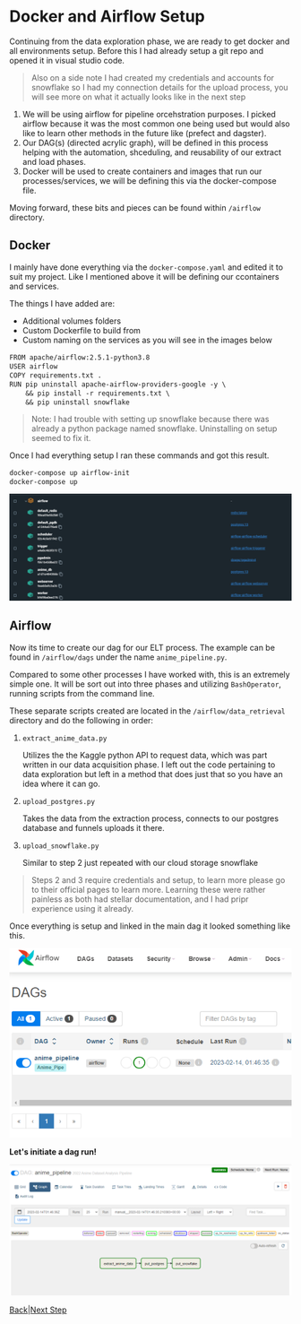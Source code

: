 # Docker and Airflow Setup

Continuing from the data exploration phase, we are ready to get docker and all environments setup. Before this I had already setup a git repo and opened it in visual studio code.

> Also on a side note I had created my credentials and accounts for snowflake so I had my connection details for the upload process, you will see more on what it actually looks like in the next step


1. We will be using airflow for pipeline orcehstration purposes. I picked airflow because it was the most common one being used but would also like to learn other methods in the future like (prefect and dagster). 
2. Our DAG(s) (directed acrylic graph), will be defined in this process helping with the automation, shceduling, and reusability of our extract and load phases.
3. Docker will be used to create containers and images that run our processes/services, we will be defining this via the docker-compose file.

Moving forward, these bits and pieces can be found within ```/airflow``` directory.


## Docker
I mainly have done everything via the ```docker-compose.yaml``` and edited it to suit my project. Like I mentioned above it will be defining our ccontainers and services.

The things I have added are:
- Additional volumes folders
- Custom Dockerfile to build from
- Custom naming on the services as you will see in the images below

```
FROM apache/airflow:2.5.1-python3.8
USER airflow
COPY requirements.txt .
RUN pip uninstall apache-airflow-providers-google -y \
    && pip install -r requirements.txt \
    && pip uninstall snowflake
```


> Note: I had trouble with setting up snowflake because there was already a python package named snowflake. Uninstalling on setup seemed to fix it.


Once I had everything setup I ran these commands and got this result.


```
docker-compose up airflow-init
docker-compose up
```

![image](/assets/docker_ui.png)


## Airflow
Now its time to create our dag for our ELT process. The example can be found in ```/airflow/dags``` under the name ```anime_pipeline.py```.

Compared to some other processes I have worked with, this is an extremely simple one. It will be sort out into three phases and utilizing ```BashOperator```, running scripts from the command line.

These separate scripts created are located in the ```/airflow/data_retrieval``` directory and do the following in order:

1. ```extract_anime_data.py```

    Utilizes the the Kaggle python API to request data, which was part written in our data acquisition phase. I left out the code pertaining to data exploration but
    left in a method that does just that so you have an idea where it can go.
    
2. ```upload_postgres.py```

    Takes the data from the extraction process, connects to our postgres database and funnels uploads it there.
    
3. ```upload_snowflake.py```

    Similar to step 2 just repeated with our cloud storage snowflake
    
    

> Steps 2 and 3 require credentials and setup, to learn more please go to their official pages to learn more.
> Learning these were rather painless as both had stellar documentation, and I had pripr experience using it already.


Once everything is setup and linked in the main dag it looked something like this.

![image](/assets/airflow_ui.png)

**Let's initiate a dag run!**

![image](/assets/airflow_dag_graph.png)


[Back]()|[Next Step](https://github.com/jaytar0/DE_flow_anime_2022/blob/main/md_collection/db_choice.md)



